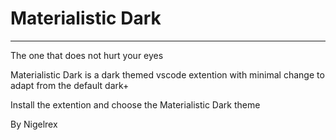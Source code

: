 # Materialistic Dark

---

The one that does not hurt your eyes

Materialistic Dark is a dark themed vscode extention with minimal change to adapt from the default dark+

Install the extention and choose the Materialistic Dark theme

By Nigelrex
